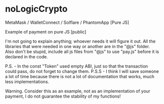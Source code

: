 # noLogicCrypto
MetaMask / WalletConnect / Solflare / PhantomApp
[Pure JS]

Example of payment on pure JS [public]

I'm not going to explain anything; whoever needs it will figure it out. All the libraries that were needed in one way or another are in the "@js" folder. 
Also don't be stupid, include all js files from "@js" to use "pay.js" before it is declared in the code.

P.S. - In the const "Token" used empty ABI, just so that the transaction could pass, do not forget to change them. 
P.S.S - I think I will save someone a lot of time because there is not a lot of documentation that works, much less implementations.

Warning. Consider this as an example, not as an implementation of your payment, I do not guarantee the stability of my functions!    
